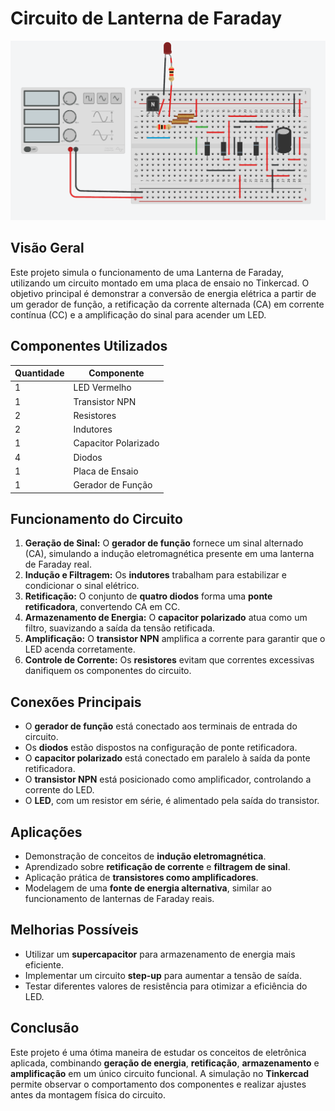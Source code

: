 # Circuito de Lanterna de Faraday

![Schema Tinkercad](image.png)

## Visão Geral

Este projeto simula o funcionamento de uma Lanterna de Faraday, utilizando um circuito montado em uma placa de ensaio no Tinkercad. O objetivo principal é demonstrar a conversão de energia elétrica a partir de um gerador de função, a retificação da corrente alternada (CA) em corrente contínua (CC) e a amplificação do sinal para acender um LED.

## Componentes Utilizados

| Quantidade | Componente |
|------------|------------|
| 1 | LED Vermelho |
| 1 | Transistor NPN |
| 2 | Resistores |
| 2 | Indutores |
| 1 | Capacitor Polarizado |
| 4 | Diodos |
| 1 | Placa de Ensaio |
| 1 | Gerador de Função |

## Funcionamento do Circuito

1. **Geração de Sinal:** O **gerador de função** fornece um sinal alternado (CA), simulando a indução eletromagnética presente em uma lanterna de Faraday real.
2. **Indução e Filtragem:** Os **indutores** trabalham para estabilizar e condicionar o sinal elétrico.
3. **Retificação:** O conjunto de **quatro diodos** forma uma **ponte retificadora**, convertendo CA em CC.
4. **Armazenamento de Energia:** O **capacitor polarizado** atua como um filtro, suavizando a saída da tensão retificada.
5. **Amplificação:** O **transistor NPN** amplifica a corrente para garantir que o LED acenda corretamente.
6. **Controle de Corrente:** Os **resistores** evitam que correntes excessivas danifiquem os componentes do circuito.

## Conexões Principais

- O **gerador de função** está conectado aos terminais de entrada do circuito.
- Os **diodos** estão dispostos na configuração de ponte retificadora.
- O **capacitor polarizado** está conectado em paralelo à saída da ponte retificadora.
- O **transistor NPN** está posicionado como amplificador, controlando a corrente do LED.
- O **LED**, com um resistor em série, é alimentado pela saída do transistor.

## Aplicações

- Demonstração de conceitos de **indução eletromagnética**.
- Aprendizado sobre **retificação de corrente** e **filtragem de sinal**.
- Aplicação prática de **transistores como amplificadores**.
- Modelagem de uma **fonte de energia alternativa**, similar ao funcionamento de lanternas de Faraday reais.

## Melhorias Possíveis

- Utilizar um **supercapacitor** para armazenamento de energia mais eficiente.
- Implementar um circuito **step-up** para aumentar a tensão de saída.
- Testar diferentes valores de resistência para otimizar a eficiência do LED.

## Conclusão

Este projeto é uma ótima maneira de estudar os conceitos de eletrônica aplicada, combinando **geração de energia**, **retificação**, **armazenamento** e **amplificação** em um único circuito funcional. A simulação no **Tinkercad** permite observar o comportamento dos componentes e realizar ajustes antes da montagem física do circuito.
